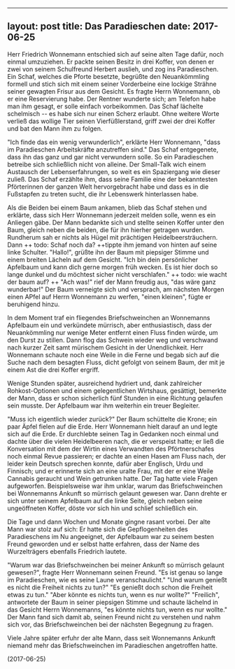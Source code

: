 
---
layout: post
title: Das Paradieschen
date: 2017-06-25
---

Herr Friedrich Wonnemann entschied sich auf seine alten Tage dafür, noch einmal umzuziehen. Er packte seinen Besitz in drei Koffer, von denen er zwei von seinem Schulfreund Herbert auslieh, und zog ins Paradieschen. Ein Schaf, welches die Pforte besetzte, begrüßte den Neuankömmling formell und stich sich mit einem seiner Vorderbeine eine lockige Strähne seiner gewagten Frisur aus dem Gesicht. Es fragte Herrn Wonnemann, ob er eine Reservierung habe. Der Rentner wunderte sich; am Telefon habe man ihm gesagt, er solle einfach vorbeikommen. Das Schaf lächelte schelmisch -- es habe sich nur einen Scherz erlaubt. Ohne weitere Worte verließ das wollige Tier seinen Vierfüßlerstand, griff zwei der drei Koffer und bat den Mann ihm zu folgen.

"Ich finde das ein wenig verwunderlich", erklärte Herr Wonnemann, "dass im Paradieschen Arbeitskräfte anzutreffen sind." Das Schaf entgegenete, dass ihn das ganz und gar nicht verwundern solle. So ein Paradieschen betreibe sich schließlich nicht von alleine. Der Small-Talk wich einem Austausch der Lebenserfahrungen, so weit es ein Spaziergang wie dieser zuließ. Das Schaf erzählte ihm, dass seine Familie eine der bekanntesten Pförterinnen der ganzen Welt hervorgebracht habe und dass es in die Fußstapfen zu treten sucht, die ihr Lebenswerk hinterlassen habe.

Als die Beiden bei einem Baum ankamen, blieb das Schaf stehen und erklärte, dass sich Herr Wonnemann jederzeit melden solle, wenn es ein Anliegen gäbe. Der Mann bedankte sich und stellte seinen Koffer unter den Baum, gleich neben die beiden, die für ihn hierher getragen wurden. Rundherum sah er nichts als Hügel mit prächtigen Heidelbeersträuchern. Dann ++ todo: Schaf noch da? ++tippte ihm jemand von hinten auf seine linke Schulter. "Hallo!", grüßte ihn der Baum mit piepsiger Stimme und einem breiten Lächeln auf dem Gesicht. "Ich bin dein persönlicher Apfelbaum und kann dich gerne morgen früh wecken. Es ist hier doch so lange dunkel und du möchtest sicher nicht verschlafen." ++ todo: wie wacht der baum auf? ++ "Ach was!" rief der Mann freudig aus, "das wäre ganz wunderbar!" Der Baum verneigte sich und versprach, am nächsten Morgen einen APfel auf Herrn Wonnemann zu werfen, "einen kleinen", fügte er beruhigend hinzu.

In dem Moment traf ein fliegendes Briefschweinchen an Wonnemanns Apfelbaum ein und verkündete mürrisch, aber enthusiastisch, dass der Neuankömmling nur wenige Meter entfernt einen Fluss finden würde, um den Durst zu stillen. Dann flog das Schwein wieder weg und verschwand nach kurzer Zeit samt mürischem Gesicht in der Unendlichkeit. Herr Wonnemann schaute noch eine Weile in die Ferne und begab sich auf die Suche nach dem besagten Fluss, dicht gefolgt von seinem Baum, der mit je einem Ast die drei Koffer ergriff.

Wenige Stunden später, ausreichend hydriert und, dank zahlreicher Rohkost-Optionen und einem gelegentlichen Wirtshaus, gesättigt, bemerkte der Mann, dass er schon sicherlich fünf Stunden in eine Richtung gelaufen sein musste. Der Apfelbaum war ihm weiterhin ein treuer Begleiter.

"Muss ich eigentlich wieder zurück?" Der Baum schüttelte die Krone; ein paar Äpfel fielen auf die Erde. Herr Wonnemann hielt darauf an und legte sich auf die Erde. Er durchlebte seinen Tag in Gedanken noch einmal und dachte über die vielen Heidelbeeren nach, die er verspeist hatte; er ließ die Konversation mit dem der Wirtin eines Verwandten des Pförtnerschafes noch einmal Revue passieren; er dachte an einen Hasen am Fluss nach, der leider kein Deutsch sprechen konnte, dafür aber Englisch, Urdu und Finnisch; und er erinnerte sich an eine uralte Frau, mit der er eine Weile Cannabis geraucht und Wein getrunken hatte. Der Tag hatte viele Fragen aufgeworfen. Beispielsweise war ihm unklar, warum das Briefschweinchen bei Wonnemanns Ankunft so mürrisch gelaunt gewesen war. Dann drehte er sich unter seinem Apfelbaum auf die linke Seite, gleich neben seine ungeöffneten Koffer, döste vor sich hin und schlief schließlich ein.

Die Tage und dann Wochen und Monate gingne rasant vorbei. Der alte Mann war stolz auf sich: Er hatte sich die Gepflogenheiten des Paradieschens im Nu angeeignet, der Apfelbaum war zu seinem besten Freund geworden und er selbst hatte erfahren, dass der Name des Wurzelträgers ebenfalls Friedrich lautete.

"Warum war das Briefschweinchen bei meiner Ankunft so mürrisch gelaunt gewesen?", fragte Herr Wonnemann seinen Freund. "Es ist genau so lange im Paradieschen, wie es seine Laune veranschaulicht." "Und warum genießt es nicht die Freiheit nichts zu tun?" "Es genießt doch schon die Freiheit etwas zu tun." "Aber könnte es nichts tun, wenn es nur wollte?" "Freilich", antwortete der Baum in seiner piepsigen Stimme und schaute lächelnd in das Gesicht Herrn Wonnemanns, "es könnte nichts tun, wenn es nur wollte." Der Mann fand sich damit ab, seinen Freund nicht zu verstehen und nahm sich vor, das Briefschweinchen bei der nächsten Begegnung zu fragen.

Viele Jahre später erfuhr der alte Mann, dass seit Wonnemanns Ankunft niemand mehr das Briefschweinchen im Paradieschen angetroffen hatte.

(2017-06-25)
